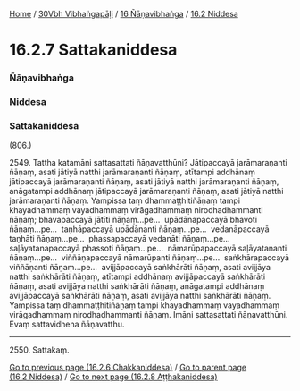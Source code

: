 
[Home](/) / [30Vbh Vibhaṅgapāḷi](../../../30Vbh.md) / [16 Ñāṇavibhaṅga](../../16.md) / [16.2 Niddesa](../16.2.md)

# 16.2.7 Sattakaniddesa

### Ñāṇavibhaṅga

### Niddesa

### Sattakaniddesa

(806.)

2549\. Tattha katamāni sattasattati ñāṇavatthūni? Jātipaccayā jarāmaraṇanti ñāṇaṃ, asati jātiyā natthi jarāmaraṇanti ñāṇaṃ, atītampi addhānaṃ jātipaccayā jarāmaraṇanti ñāṇaṃ, asati jātiyā natthi jarāmaraṇanti ñāṇaṃ, anāgatampi addhānaṃ jātipaccayā jarāmaraṇanti ñāṇaṃ, asati jātiyā natthi jarāmaraṇanti ñāṇaṃ. Yampissa taṃ dhammaṭṭhitiñāṇaṃ tampi khayadhammaṃ vayadhammaṃ virāgadhammaṃ nirodhadhammanti ñāṇaṃ; bhavapaccayā jātīti ñāṇaṃ…pe…  upādānapaccayā bhavoti ñāṇaṃ…pe…  taṇhāpaccayā upādānanti ñāṇaṃ…pe…  vedanāpaccayā taṇhāti ñāṇaṃ…pe…  phassapaccayā vedanāti ñāṇaṃ…pe…  saḷāyatanapaccayā phassoti ñāṇaṃ…pe…  nāmarūpapaccayā saḷāyatananti ñāṇaṃ…pe…  viññāṇapaccayā nāmarūpanti ñāṇaṃ…pe…  saṅkhārapaccayā viññāṇanti ñāṇaṃ…pe…  avijjāpaccayā saṅkhārāti ñāṇaṃ, asati avijjāya natthi saṅkhārāti ñāṇaṃ, atītampi addhānaṃ avijjāpaccayā saṅkhārāti ñāṇaṃ, asati avijjāya natthi saṅkhārāti ñāṇaṃ, anāgatampi addhānaṃ avijjāpaccayā saṅkhārāti ñāṇaṃ, asati avijjāya natthi saṅkhārāti ñāṇaṃ. Yampissa taṃ dhammaṭṭhitiñāṇaṃ tampi khayadhammaṃ vayadhammaṃ virāgadhammaṃ nirodhadhammanti ñāṇaṃ. Imāni sattasattati ñāṇavatthūni. Evaṃ sattavidhena ñāṇavatthu.

---

2550\. Sattakaṃ.



[Go to previous page (16.2.6 Chakkaniddesa)](16.2.6.md) / [Go to parent page (16.2 Niddesa)](../16.2.md) / [Go to next page (16.2.8 Aṭṭhakaniddesa)](16.2.8.md)


